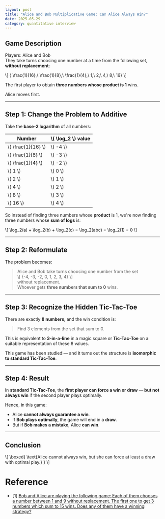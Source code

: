 ```yaml
---
layout: post
title: "Alice and Bob Multiplicative Game: Can Alice Always Win?"
date: 2025-05-29
category: quantitative interview
---
```


## Game Description

Players: Alice and Bob  
They take turns choosing one number at a time from the following set, **without replacement**:

\\[
{ \frac{1}{16},\ \frac{1}{8},\ \frac{1}{4},\ 1,\ 2,\ 4,\ 8,\ 16}
\\]

The first player to obtain **three numbers whose product is 1** wins.

Alice moves first.

---

## Step 1: Change the Problem to Additive

Take the **base-2 logarithm** of all numbers:

| Number     | \\( \log_2 \\) value |
|------------|-------------------|
| \\( \frac{1}{16} \\) | \\( -4 \\)            |
| \\( \frac{1}{8} \\)  | \\( -3 \\)            |
| \\( \frac{1}{4} \\)  | \\( -2 \\)            |
| \\( 1 \\)           | \\( 0 \\)             |
| \\( 2 \\)           | \\( 1 \\)             |
| \\( 4 \\)           | \\( 2 \\)             |
| \\( 8 \\)           | \\( 3 \\)             |
| \\( 16 \\)          | \\( 4 \\)             |

So instead of finding three numbers whose **product** is 1, we're now finding three numbers whose **sum of logs** is:

\\[
\log_2(a) + \log_2(b) + \log_2(c) = \log_2(abc) = \log_2(1) = 0
\\]

---

## Step 2: Reformulate

The problem becomes:

> Alice and Bob take turns choosing one number from the set  
> \\[
> \{-4, -3, -2, 0, 1, 2, 3, 4\}
> \\]  
> without replacement.  
> Whoever gets **three numbers that sum to 0** wins.

---

## Step 3: Recognize the Hidden Tic-Tac-Toe

There are exactly **8 numbers**, and the win condition is:

> Find 3 elements from the set that sum to 0.

This is equivalent to **3-in-a-line** in a magic square or **Tic-Tac-Toe** on a suitable representation of these 8 values.

This game has been studied — and it turns out the structure is **isomorphic to standard Tic-Tac-Toe**.

---

## Step 4: Result

In **standard Tic-Tac-Toe**, the **first player can force a win or draw** — **but not always win** if the second player plays optimally.

Hence, in this game:

- Alice **cannot always guarantee a win**.
- If **Bob plays optimally**, the game will end in a **draw**.
- But if **Bob makes a mistake**, Alice **can win**.

---

## Conclusion

\\[
\boxed{
\text{Alice cannot always win, but she can force at least a draw with optimal play.}
}
\\]

# Reference

* [1] [Bob and Alice are playing the following game: Each of them chooses a number between 1 and 9 without replacement. The first one to get 3 numbers which sum to 15 wins. Does any of them have a winning strategy?](https://www.quora.com/Bob-and-Alice-are-playing-the-following-game-Each-of-them-chooses-a-number-between-1-and-9-without-replacement-The-first-one-to-get-3-numbers-which-sum-to-15-wins-Does-any-of-them-have-a-winning-strategy#:~:text=There%20are%20precisely%208%20ways,x%203%20grid%20as%20follows.)